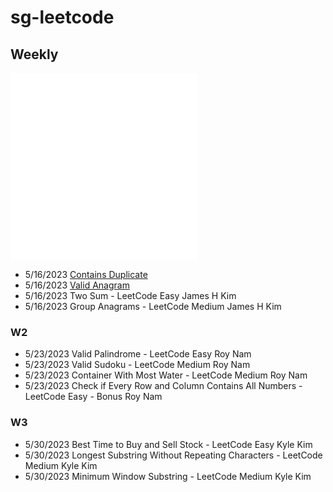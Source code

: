 # sg-leetcode

## Weekly
![Weekly 2023](plan/2023/weekly.md)
![Weekly 2023](plan/2023/weekly.md)

- 5/16/2023	[Contains Duplicate](https://github.com/changbal/sg-leetcode/discussions/3)	
- 5/16/2023	[Valid Anagram]()	
- 5/16/2023	Two Sum - LeetCode	Easy	James H Kim	
- 5/16/2023	Group Anagrams - LeetCode	Medium	James H Kim	

### W2

- 5/23/2023	Valid Palindrome - LeetCode	Easy	Roy Nam	
- 5/23/2023	Valid Sudoku - LeetCode	Medium	Roy Nam	
- 5/23/2023	Container With Most Water - LeetCode	Medium	Roy Nam	
- 5/23/2023	Check if Every Row and Column Contains All Numbers - LeetCode	Easy - Bonus	Roy Nam	

### W3

- 5/30/2023	Best Time to Buy and Sell Stock - LeetCode	Easy	Kyle Kim	
- 5/30/2023	Longest Substring Without Repeating Characters - LeetCode	Medium	Kyle Kim	
- 5/30/2023	Minimum Window Substring - LeetCode	Medium	Kyle Kim	


